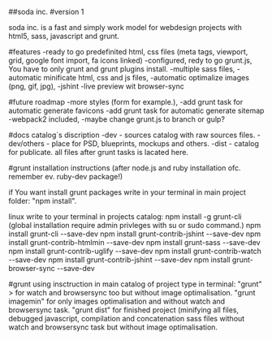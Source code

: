 ##soda inc.
#version 1

soda inc. is a fast and simply work model for webdesign projects with html5, sass, javascript and grunt.



#features
    -ready to go predefinited html, css files (meta tags, viewport, grid, google font import, fa icons linked)
    -configured, redy to go grunt.js, You have to only grunt and grunt plugins install.
    -multiple sass files,
    -automatic minificate html, css and js files,
    -automatic optimalize images (png, gif, jpg),
    -jshint
    -live preview wit browser-sync


#future roadmap
    -more styles (form for example.),
    -add grunt task for automatic generate favicons
    -add grunt task for automatic generate sitemap
    -webpack2 included,
    -maybe change grunt.js to branch or gulp?

#docs
catalog`s discription
-dev - sources catalog with raw sources files.
-dev/others - place for PSD, blueprints, mockups and others.
-dist - catalog for publicate. all files after grunt tasks is lacated here.

#grunt installation instructions
(after node.js and ruby installation ofc. remember ev. ruby-dev package!)

if You want install grunt packages write in your terminal in main project folder: "npm install".

linux
write to your terminal in projects catalog:
npm install -g grunt-cli (global installation require admin privleges with su or sudo command.)
npm install grunt-cli --save-dev
npm install grunt-contrib-jshint --save-dev
npm install grunt-contrib-htmlmin --save-dev
npm install grunt-sass --save-dev
npm install grunt-contrib-uglify --save-dev
npm install grunt-contrib-watch --save-dev
npm install grunt-contrib-jshint --save-dev
npm install grunt-browser-sync --save-dev

#grunt using insctruction
in main catalog of project type in terminal:
"grunt" > for watch and browsersync too but without image optimalisation.
"grunt imagemin" for only images optimalisation and without watch and browsersync task.
"grunt dist" for finished project (minifying all files,  debugged javascript, compilation and concatenation sass files without watch and browsersync task but without image optimalisation.
